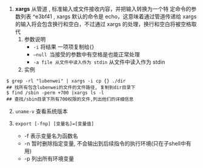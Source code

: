 1. **xargs** 从管道 , 标准输入或文件接收内容，并把输入转换为一个特 定命令的参数列表 ^e3bf41 , xargs 默认的命令是 echo，这意味着通过管道传递给 xargs 的输入将会包含换行和空白，不过通过 xargs 的处理，换行和空白将被空格取代
	1. 参数说明
		- `-i` 将结果 一项项复制给{}
		- `–null `当接受的参数中有空格是也能正常处理
		- `-a file 从文件中读入作为 stdin`   从文件中读入作为 stdin
	1. 实例 
```shell
$ grep -rl "lubenwei" | xargs -i cp {} ./dir
## 找所有包含lubenwei的文件的文件路径, 复制到dir目录下
$ find /sbin -perm +700 |xargs ls -l
## 查找/sbin目录下所有700权限的文件,列出他们的详细信息
```


2. `uname-v`   查看系统版本

3. `export [-fnp] [变量名]=[变量值]`
	- -f 表示变量名为函数名
	- -n 暂时删除指定变量, 不会输出到后续指令的执行环境(只在子shell中有用)
	- -p 列出所有环境变量